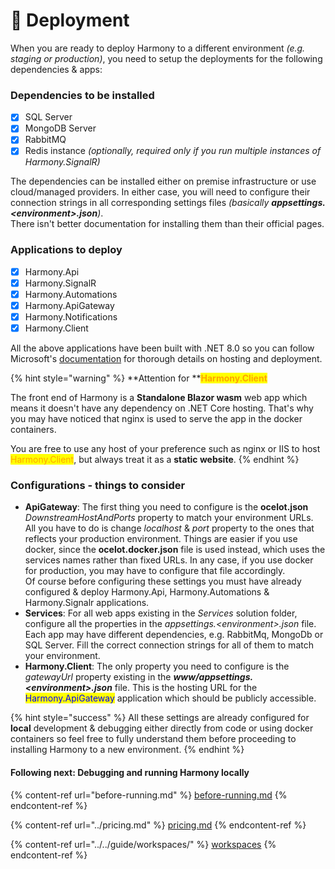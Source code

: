# 🚢 Deployment

When you are ready to deploy Harmony to a different environment _(e.g. staging or production)_, you need to setup the deployments for the following dependencies & apps:

### Dependencies to be installed

* [x] SQL Server
* [x] MongoDB Server
* [x] RabbitMQ
* [x] Redis instance _(optionally, required only if you run multiple instances of Harmony.SignalR)_

The dependencies can be installed either on premise infrastructure or use cloud/managed providers. In either case, you will need to configure their connection strings in all corresponding settings files _(basically **appsettings.\<environment>.json**)_.\
There isn't better documentation for installing them than their official pages.

### Applications to deploy

* [x] Harmony.Api
* [x] Harmony.SignalR
* [x] Harmony.Automations
* [x] Harmony.ApiGateway
* [x] Harmony.Notifications
* [x] Harmony.Client

All the above applications have been built with .NET 8.0 so you can follow Microsoft's [documentation](https://learn.microsoft.com/en-us/aspnet/core/host-and-deploy/?view=aspnetcore-8.0) for thorough details on hosting and deployment.&#x20;

{% hint style="warning" %}
**Attention for **<mark style="color:orange;">**Harmony.Client**</mark>

The front end of Harmony is a **Standalone Blazor wasm** web app which means it doesn't have any dependency on .NET Core hosting. That's why you may have noticed that nginx is used to serve the app in the docker containers.&#x20;

You are free to use any host of your preference such as nginx or IIS to host <mark style="color:orange;">Harmony.Client</mark>, but always treat it as a **static website**.
{% endhint %}

### Configurations - things to consider

* **ApiGateway**: The first thing you need to configure is the **ocelot.json** _DownstreamHostAndPorts_ property to match your environment URLs. All you have to do is change _localhost_ & _port_ property to the ones that reflects your production environment. Things are easier if you use docker, since the **ocelot.docker.json** file is used instead, which uses the services names rather than fixed URLs. In any case, if you use docker for production, you may have to configure that file accordingly. \
  Of course before configuring these settings you must have already configured & deploy Harmony.Api, Harmony.Automations & Harmony.Signalr applications.
* **Services**: For all web apps existing in the _Services_ solution folder, configure all the properties in the _appsettings.\<environment>.json_ file. Each app may have different dependencies, e.g. RabbitMq, MongoDb or SQL Server. Fill the correct connection strings for all of them to match your environment.
* **Harmony.Client**: The only property you need to configure is the _gatewayUrl_ property existing in the _**www/appsettings.\<environment>.json**_ file. This is the hosting URL for the <mark style="color:blue;">Harmony.ApiGateway</mark> application which should be publicly accessible.&#x20;

{% hint style="success" %}
All these settings are already configured for **local** development & debugging either directly from code or using docker containers so feel free to fully understand them before proceeding to installing Harmony to a new environment.
{% endhint %}

#### Following next: Debugging and running Harmony locally

{% content-ref url="before-running.md" %}
[before-running.md](before-running.md)
{% endcontent-ref %}

{% content-ref url="../pricing.md" %}
[pricing.md](../pricing.md)
{% endcontent-ref %}

{% content-ref url="../../guide/workspaces/" %}
[workspaces](../../guide/workspaces/)
{% endcontent-ref %}
